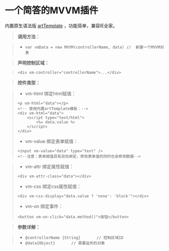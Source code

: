 一个简答的MVVM插件
===========
内置原生语法版 [artTemplate](https://github.com/aui/artTemplate) ，功能简单，兼容IE全家。

>**调用方法**：

> - ```var vmData = new MVVM(controllerName, data) //  新建一个MVVM对象 ```      
       
>**声明控制区域：**

> ```
> <div vm-controller="controllerName">...</div>
> ```
  
>**控件类型：**

> - vm-html
> 绑定html赋值：
> ```
> <p vm-html="data"></p>
> <!-- 使用内置artTemplate模板：-->
> <div vm-html="data">
>     <script type="text/html">
>         <%= data.value %>
>     </script>
> </div>
> ```
> - vm-value
> 绑定表单赋值：
> ```
> <input vm-value="data" type="text" />
> <!--注意：表单赋值具有双向绑定，修改表单值的同时也会修改数据-->
> ```

> - vm-attr
> 绑定属性赋值：
> ```
> <div vm-attr-class="data"></div>
> ```
> - vm-css
> 绑定css属性赋值：
> ```
> <div vm-css-display="data.value ? 'none': 'block'"></div>
> ```
> - vm-on
> 绑定事件：
> ```
> <button vm-on-click="data.method()">按钮</button>
> ```

            
>**参数详解：**

> - ```@controllerName {String}       // 控制区域ID    ```
> - ```@data{Object}       // 需要监听的对象          ```
                                                     